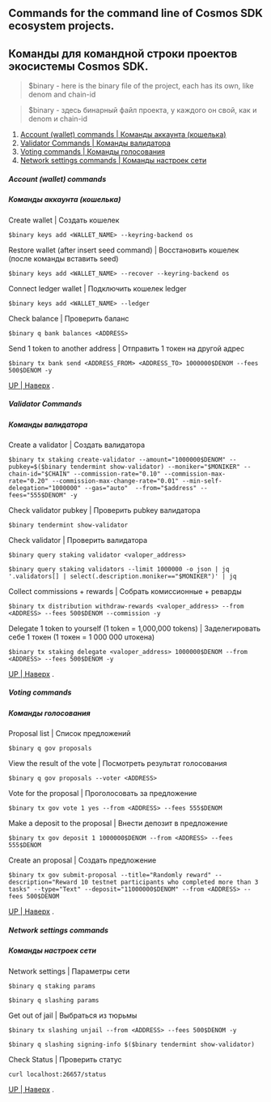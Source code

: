 ## Commands for the command line of Cosmos SDK ecosystem projects.
## Команды для командной строки проектов экосистемы Cosmos SDK.

> $binary - here is the binary file of the project, each has its own, like denom and chain-id
 
> $binary - здесь бинарный файл проекта, у каждого он свой, как и denom и chain-id

 1. [Account (wallet) commands | Команды аккаунта (кошелька)](https://github.com/Dimokus88/guides/blob/main/Cosmos%20SDK/COMMAND.MD#account-wallet-commands)
 2. [Validator Commands | Команды валидатора](https://github.com/Dimokus88/guides/blob/main/Cosmos%20SDK/COMMAND.MD#validator-commands)
 3. [Voting commands | Команды голосования](https://github.com/Dimokus88/guides/blob/main/Cosmos%20SDK/COMMAND.MD#voting-commands)
 4. [Network settings commands | Команды настроек сети](https://github.com/Dimokus88/guides/blob/main/Cosmos%20SDK/COMMAND.MD#network-settings-commands)
 
##### Account (wallet) commands
 
##### Команды аккаунта (кошелька)

Create wallet | Cоздать кошелек

```
$binary keys add <WALLET_NAME> --keyring-backend os
```

Restore wallet (after insert seed command) | Восстановить кошелек (после команды вставить seed)

```
$binary keys add <WALLET_NAME> --recover --keyring-backend os
```

Connect ledger wallet | Подключить кошелек ledger

```
$binary keys add <WALLET_NAME> --ledger 
```

Check balance | Проверить баланс

```
$binary q bank balances <ADDRESS>
```

Send 1 token to another address | Отправить 1 токен на другой адрес

```
$binary tx bank send <ADDRESS_FROM> <ADDRESS_TO> 1000000$DENOM --fees 500$DENOM -y
```

[UP | Наверх](https://github.com/Dimokus88/guides/blob/main/Cosmos%20SDK/COMMAND.MD#commands-for-the-command-line-of-cosmos-sdk-ecosystem-projects) .

##### Validator Commands
##### Команды валидатора

Create a validator | Создать валидатора

```
$binary tx staking create-validator --amount="1000000$DENOM" --pubkey=$($binary tendermint show-validator) --moniker="$MONIKER"	--chain-id="$CHAIN"	--commission-rate="0.10" --commission-max-rate="0.20" --commission-max-change-rate="0.01" --min-self-delegation="1000000" --gas="auto"	--from="$address" --fees="555$DENOM" -y
```

Check validator pubkey | Проверить pubkey валидатора

```
$binary tendermint show-validator
```

Check validator | Проверить валидатора

```
$binary query staking validator <valoper_address>
```

```
$binary query staking validators --limit 1000000 -o json | jq '.validators[] | select(.description.moniker=="$MONIKER")' | jq
```
  
Collect commissions + rewards | Собрать комиссионные + реварды

```
$binary tx distribution withdraw-rewards <valoper_address> --from <ADDRESS> --fees 500$DENOM --commission -y
```

Delegate 1 token to yourself (1 token = 1,000,000 tokens) | Заделегировать себе  1 токен (1 токен = 1 000 000 uтокена)

```
$binary tx staking delegate <valoper_address> 1000000$DENOM --from <ADDRESS> --fees 500$DENOM -y
```

[UP | Наверх](https://github.com/Dimokus88/guides/blob/main/Cosmos%20SDK/COMMAND.MD#commands-for-the-command-line-of-cosmos-sdk-ecosystem-projects) .
  
##### Voting commands
##### Команды голосования
  
Proposal list | Список предложений

```
$binary q gov proposals
```
  
View the result of the vote | Посмотреть результат голосования

```
$binary q gov proposals --voter <ADDRESS>
```
  
Vote for the proposal | Проголосовать за предложение 

```
$binary tx gov vote 1 yes --from <ADDRESS> --fees 555$DENOM
```
  
Make a deposit to the proposal | Внести депозит в предложение

```
$binary tx gov deposit 1 1000000$DENOM --from <ADDRESS> --fees 555$DENOM
```

Create an proposal | Создать предложение

```
$binary tx gov submit-proposal --title="Randomly reward" --description="Reward 10 testnet participants who completed more than 3 tasks" --type="Text" --deposit="11000000$DENOM" --from <ADDRESS> --fees 500$DENOM
```
  
[UP | Наверх](https://github.com/Dimokus88/guides/blob/main/Cosmos%20SDK/COMMAND.MD#commands-for-the-command-line-of-cosmos-sdk-ecosystem-projects) .
  
  
##### Network settings commands

##### Команды настроек сети
  
Network settings | Параметры сети

```
$binary q staking params
```

```
$binary q slashing params
```

Get out of jail | Выбраться из тюрьмы

```
$binary tx slashing unjail --from <ADDRESS> --fees 500$DENOM -y
```

```
$binary q slashing signing-info $($binary tendermint show-validator)
```

Check Status | Проверить статус

```
curl localhost:26657/status
```

[UP | Наверх](https://github.com/Dimokus88/guides/blob/main/Cosmos%20SDK/COMMAND.MD#commands-for-the-command-line-of-cosmos-sdk-ecosystem-projects) .
